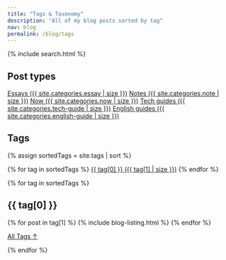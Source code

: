 ```yaml
---
title: "Tags & Taxonomy"
description: "All of my blog posts sorted by tag"
nav: blog
permalink: /blog/tags
---
```


{% include search.html %}

<h2>Post types</h2>
<div class="tag-list">
<a href="/blog/category/essays">Essays ({{ site.categories.essay | size }})</a>
<a href="/blog/category/notes">Notes ({{ site.categories.note | size }})</a>
<a href="/blog/category/now">Now ({{ site.categories.now | size }})</a>
<a href="/blog/category/tech-guides">Tech guides ({{ site.categories.tech-guide | size }})</a>
<a href="/english">English guides ({{ site.categories.english-guide | size }})</a>
</div>

<h2>Tags</h2>

{% assign sortedTags = site.tags | sort %}

<div class="tag-list">
{% for tag in sortedTags %}
	<a href="#{{tag[0]}}">{{ tag[0] }}&nbsp;({{ tag[1] | size }})</a>
{% endfor %}
</div>

{% for tag in sortedTags %}

<section class="posts-by-tag">

<h2 id="{{ tag[0] }}">{{ tag[0] }}</h2>

{% for post in tag[1] %}
	{% include blog-listing.html %}
{% endfor %}

<p><a href="#" class="internal-link">All Tags &#8593;</a></p>

{% endfor %}
